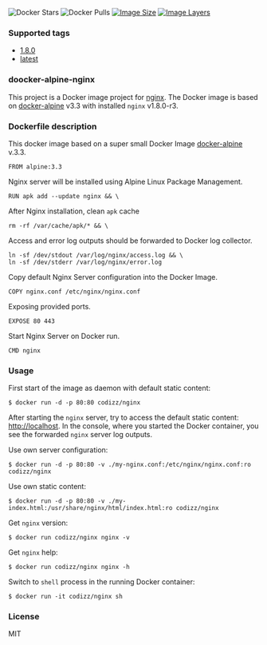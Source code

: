 ![Docker Stars](https://img.shields.io/docker/stars/codizz/nginx.svg)
![Docker Pulls](https://img.shields.io/docker/pulls/codizz/nginx.svg)
[![Image Size](https://img.shields.io/imagelayers/image-size/codizz/nginx/latest.svg)](https://imagelayers.io/?images=codizz/nginx:latest)
[![Image Layers](https://img.shields.io/imagelayers/layers/codizz/nginx/latest.svg)](https://imagelayers.io/?images=codizz/nginx:latest)

### Supported tags

* [1.8.0](https://github.com/codizz/docker-alpine-nginx/tree/v1.8.0-r3)
* [latest](https://github.com/codizz/docker-alpine-nginx/tree/master)

### doocker-alpine-nginx

This project is a Docker image project for [nginx](http://nginx.org/). The Docker image is based on [docker-alpine](https://github.com/gliderlabs/docker-alpine) v3.3 with installed `nginx` v1.8.0-r3.

### Dockerfile description

This docker image based on a super small Docker Image [docker-alpine](https://github.com/gliderlabs/docker-alpine) v.3.3.

    FROM alpine:3.3

Nginx server will be installed using Alpine Linux Package Management.

    RUN apk add --update nginx && \
    
After Nginx installation, clean `apk` cache

    rm -rf /var/cache/apk/* && \
    
Access and error log outputs should be forwarded to Docker log collector.

    ln -sf /dev/stdout /var/log/nginx/access.log && \
    ln -sf /dev/stderr /var/log/nginx/error.log

Copy default Nginx Server configuration into the Docker Image.

    COPY nginx.conf /etc/nginx/nginx.conf

Exposing provided ports.

    EXPOSE 80 443

Start Nginx Server on Docker run.

    CMD nginx

### Usage

First start of the image as daemon with default static content:

    $ docker run -d -p 80:80 codizz/nginx

After starting the `nginx` server, try to access the default static content: [http://localhost](http://localhost).
In the console, where you started the Docker container, you see the forwarded `nginx` server log outputs.

Use own server configuration:

    $ docker run -d -p 80:80 -v ./my-nginx.conf:/etc/nginx/nginx.conf:ro codizz/nginx

Use own static content:

    $ docker run -d -p 80:80 -v ./my-index.html:/usr/share/nginx/html/index.html:ro codizz/nginx

Get `nginx` version:

    $ docker run codizz/nginx nginx -v

Get `nginx` help:

    $ docker run codizz/nginx nginx -h

Switch to `shell` process in the running Docker container:

    $ docker run -it codizz/nginx sh

### License

MIT

